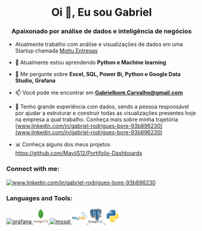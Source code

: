 <h1 align="center">Oi 👋, Eu sou Gabriel</h1>
<h3 align="center">Apaixonado por análise de dados e inteligência de negócios</h3>

- Atualmente trabalho com análise e visualizações de dados em uma Startup chamada [Mottu Entregas](https://mottu.com.br/empresas/)

- 🌱 Atualmente estou aprendendo **Python e Machine learning**

- 💬 Me pergunte sobre **Excel, SQL, Power Bi, Python e Google Data Studio, Grafana**

- 📫 Você pode me encontrar em **Gabrielbore.Carvalho@gmail.com**

- 📄 Tenho grande experiência com dados, sendo a pessoa responsável por ajudar a estruturar e construir todas as visualizações presentes hoje na empresa a qual trabalho. Conheça mais sobre minha trajetória [www.linkedin.com/in/gabriel-rodrigues-bore-93b896230](www.linkedin.com/in/gabriel-rodrigues-bore-93b896230)

- 📊 Conheça alguns dos meus projetos https://github.com/MaviiS12/Portifolio-Dashboards

<h3 align="left">Connect with me:</h3>
<p align="left">
<a href="https://linkedin.com/in/www.linkedin.com/in/gabriel-rodrigues-bore-93b896230" target="blank"><img align="center" src="https://raw.githubusercontent.com/rahuldkjain/github-profile-readme-generator/master/src/images/icons/Social/linked-in-alt.svg" alt="www.linkedin.com/in/gabriel-rodrigues-bore-93b896230" height="30" width="40" /></a>
</p>

<h3 align="left">Languages and Tools:</h3>
<p align="left"> <a href="https://grafana.com" target="_blank" rel="noreferrer"> <img src="https://www.vectorlogo.zone/logos/grafana/grafana-icon.svg" alt="grafana" width="40" height="40"/> </a> <a href="https://www.mongodb.com/" target="_blank" rel="noreferrer"> <img src="https://raw.githubusercontent.com/devicons/devicon/master/icons/mongodb/mongodb-original-wordmark.svg" alt="mongodb" width="40" height="40"/> </a> <a href="https://www.microsoft.com/en-us/sql-server" target="_blank" rel="noreferrer"> <img src="https://www.svgrepo.com/show/303229/microsoft-sql-server-logo.svg" alt="mssql" width="40" height="40"/> </a> <a href="https://www.mysql.com/" target="_blank" rel="noreferrer"> <img src="https://raw.githubusercontent.com/devicons/devicon/master/icons/mysql/mysql-original-wordmark.svg" alt="mysql" width="40" height="40"/> </a> <a href="https://www.postgresql.org" target="_blank" rel="noreferrer"> <img src="https://raw.githubusercontent.com/devicons/devicon/master/icons/postgresql/postgresql-original-wordmark.svg" alt="postgresql" width="40" height="40"/> </a> <a href="https://www.python.org" target="_blank" rel="noreferrer"> <img src="https://raw.githubusercontent.com/devicons/devicon/master/icons/python/python-original.svg" alt="python" width="40" height="40"/> </a> </p>


<!-- ### Hi there 👋

<!--
**MaviiS12/MaviiS12** is a ✨ _special_ ✨ repository because its `README.md` (this file) appears on your GitHub profile.

Here are some ideas to get you started:

- 🔭 I’m currently working on ...
- 🌱 I’m currently learning ...
- 👯 I’m looking to collaborate on ...
- 🤔 I’m looking for help with ...
- 💬 Ask me about ...
- 📫 How to reach me: ...
- 😄 Pronouns: ...
- ⚡ Fun fact: ...
-->
